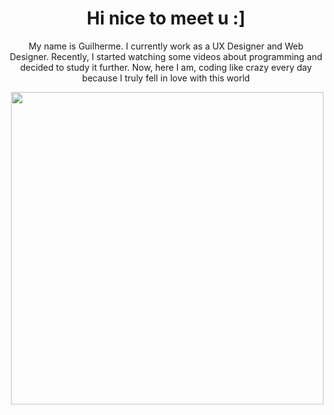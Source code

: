 <h1 align="center">Hi nice to meet u :]</h1>
<p align="center">My name is Guilherme. I currently work as a UX Designer and Web Designer. Recently, I started watching some videos about programming and decided to study it further. Now, here I am, coding like crazy every day because I truly fell in love with this world</p>
  <img align="right" src="https://i.imgur.com/leZOdBP.gif" width="500">
